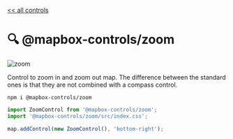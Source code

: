 [<< all controls](/README.md)

# 🔍 @mapbox-controls/zoom

![zoom](https://github.com/korywka/mapbox-controls/assets/988471/6f02cf18-765c-47c0-821c-5cb741d34972)

Control to zoom in and zoom out map. The difference between the standard ones is that they are not combined with a compass control.

```
npm i @mapbox-controls/zoom
```

```js
import ZoomControl from '@mapbox-controls/zoom';
import '@mapbox-controls/zoom/src/index.css';

map.addControl(new ZoomControl(), 'bottom-right');
```
